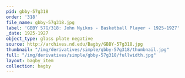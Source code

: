 ```yaml
---
pid: gbby-57g318
order: '318'
file_name: gbby-57g318.jpg
label: 'GBBY 57G/318: John Nyikos - Basketball Player - 1925-1927'
_date: 1925-1927
object_type: glass plate negative
source: http://archives.nd.edu/Bagby/GBBY-57g318.jpg
thumbnail: "/img/derivatives/simple/gbby-57g318/thumbnail.jpg"
full: "/img/derivatives/simple/gbby-57g318/fullwidth.jpg"
layout: bagby_item
collection: bagby
---
```

